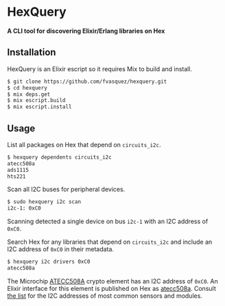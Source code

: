 # HexQuery

**A CLI tool for discovering Elixir/Erlang libraries on Hex**

## Installation

HexQuery is an Elixir escript so it requires Mix to build and install.

```bash
$ git clone https://github.com/fvasquez/hexquery.git
$ cd hexquery
$ mix deps.get
$ mix escript.build
$ mix escript.install
```

## Usage

List all packages on Hex that depend on `circuits_i2c`.

```bash
$ hexquery dependents circuits_i2c
atecc508a
ads1115
hts221
```

Scan all I2C buses for peripheral devices.

```bash
$ sudo hexquery i2c scan
i2c-1: 0xC0
```

Scanning detected a single device on bus `i2c-1` with an I2C address of `0xC0`.

Search Hex for any libraries that depend on `circuits_i2c` and include an I2C address of `0xC0` in their metadata.

```bash
$ hexquery i2c drivers 0xC0
atecc508a
```

The Microchip [ATECC508A](https://www.microchip.com/wwwproducts/en/ATECC508A) crypto element has an I2C address of `0xC0`. An Elixir interface for this element is published on Hex as [atecc508a](https://hex.pm/packages/atecc508a). Consult [the list](https://learn.adafruit.com/i2c-addresses/the-list) for the I2C addresses of most common sensors and modules.
